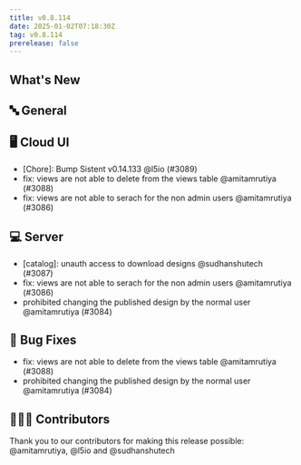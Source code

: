 ```yaml
---
title: v0.8.114
date: 2025-01-02T07:18:30Z
tag: v0.8.114
prerelease: false
---
```


## What's New
## 🔤 General
## 🖥 Cloud UI

- [Chore]: Bump Sistent v0.14.133 @l5io (#3089)
- fix: views are not able to delete from the views table @amitamrutiya (#3088)
- fix: views are not able to serach for the non admin users @amitamrutiya (#3086)

## 💻 Server

- [catalog]: unauth access to download designs @sudhanshutech (#3087)
- fix: views are not able to serach for the non admin users @amitamrutiya (#3086)
- prohibited changing the published design by the normal user @amitamrutiya (#3084)

## 🐛 Bug Fixes

- fix: views are not able to delete from the views table @amitamrutiya (#3088)
- prohibited changing the published design by the normal user @amitamrutiya (#3084)

## 👨🏽‍💻 Contributors

Thank you to our contributors for making this release possible:
@amitamrutiya, @l5io and @sudhanshutech

